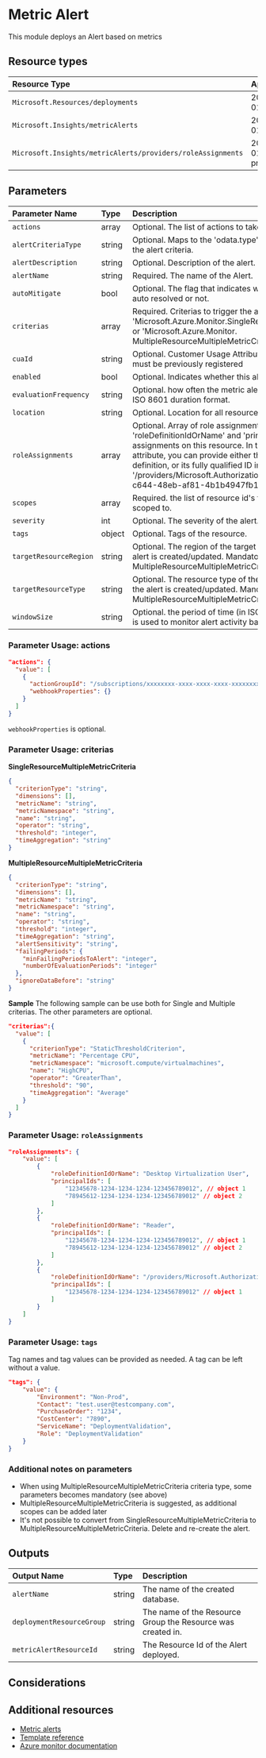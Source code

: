 # Metric Alert
This module deploys an Alert based on metrics

## Resource types

|Resource Type|ApiVersion|
|:--|:--|
|`Microsoft.Resources/deployments`|2018-02-01|
|`Microsoft.Insights/metricAlerts`|2018-03-01|
|`Microsoft.Insights/metricAlerts/providers/roleAssignments`|2018-09-01-preview|

## Parameters

| Parameter Name | Type | Description | DefaultValue | Possible values |
| :-- | :-- | :-- | :-- | :-- |
| `actions` | array | Optional. The list of actions to take when alert triggers. | System.Object[] |  |
| `alertCriteriaType` | string | Optional. Maps to the 'odata.type' field. Specifies the type of the alert criteria. | Microsoft.Azure.Monitor.MultipleResourceMultipleMetricCriteria | System.Object[] |
| `alertDescription` | string | Optional. Description of the alert. |  |  |
| `alertName` | string | Required. The name of the Alert. |  |  |
| `autoMitigate` | bool | Optional. The flag that indicates whether the alert should be auto resolved or not. | True |  |    
| `criterias` | array | Required. Criterias to trigger the alert. Array of 'Microsoft.Azure.Monitor.SingleResourceMultipleMetricCriteria' or 'Microsoft.Azure.Monitor. MultipleResourceMultipleMetricCriteria' objects |  |  |
| `cuaId` | string | Optional. Customer Usage Attribution id (GUID). This GUID must be previously registered |  |  |
| `enabled` | bool | Optional. Indicates whether this alert is enabled. | True |  |
| `evaluationFrequency` | string | Optional. how often the metric alert is evaluated represented in ISO 8601 duration format. | PT5M | System.Object[] |
| `location` | string | Optional. Location for all resources. | global |  |
| `roleAssignments` | array | Optional. Array of role assignment objects that contain the 'roleDefinitionIdOrName' and 'principalId' to define RBAC role assignments on this resource. In the roleDefinitionIdOrName attribute, you can provide either the display name of the role definition, or its fully qualified ID in the following format: '/providers/Microsoft.Authorization/roleDefinitions/c2f4ef07-c644-48eb-af81-4b1b4947fb11' | System.Object[] |  |
| `scopes` | array | Required. the list of resource id's that this metric alert is scoped to. |  |  |
| `severity` | int | Optional. The severity of the alert. | 3 | System.Object[] |
| `tags` | object | Optional. Tags of the resource. |  |  |
| `targetResourceRegion` | string | Optional. The region of the target resource(s) on which the alert is created/updated. Mandatory for MultipleResourceMultipleMetricCriteria. |  |  |
| `targetResourceType` | string | Optional. The resource type of the target resource(s) on which the alert is created/updated. Mandatory for MultipleResourceMultipleMetricCriteria. |  |  |
| `windowSize` | string | Optional. the period of time (in ISO 8601 duration format) that is used to monitor alert activity based on the threshold. | PT15M | System.Object[] |

### Parameter Usage: actions

```json
"actions": {
  "value": [
    {
      "actionGroupId": "/subscriptions/xxxxxxxx-xxxx-xxxx-xxxx-xxxxxxxxxxxx/resourceGroups/rgName/providers/microsoft.insights/actiongroups/ActionGroupName",
      "webhookProperties": {}
    }
  ]
}
```
`webhookProperties` is optional.

### Parameter Usage: criterias

**SingleResourceMultipleMetricCriteria**
```json
{
  "criterionType": "string",
  "dimensions": [],
  "metricName": "string",
  "metricNamespace": "string",
  "name": "string",
  "operator": "string",
  "threshold": "integer",
  "timeAggregation": "string"
}
```

**MultipleResourceMultipleMetricCriteria**
```json
{
  "criterionType": "string",
  "dimensions": [],
  "metricName": "string",
  "metricNamespace": "string",
  "name": "string",
  "operator": "string",
  "threshold": "integer",
  "timeAggregation": "string",
  "alertSensitivity": "string",
  "failingPeriods": {
    "minFailingPeriodsToAlert": "integer",
    "numberOfEvaluationPeriods": "integer"
  },
  "ignoreDataBefore": "string"
}
```

**Sample**
The following sample can be use both for Single and Multiple criterias. The other parameters are optional.
```json
"criterias":{
  "value": [
    {
      "criterionType": "StaticThresholdCriterion",
      "metricName": "Percentage CPU",
      "metricNamespace": "microsoft.compute/virtualmachines",
      "name": "HighCPU",
      "operator": "GreaterThan",
      "threshold": "90",
      "timeAggregation": "Average"
    }
  ]
}
```

### Parameter Usage: `roleAssignments`

```json
"roleAssignments": {
    "value": [
        {
            "roleDefinitionIdOrName": "Desktop Virtualization User",
            "principalIds": [
                "12345678-1234-1234-1234-123456789012", // object 1
                "78945612-1234-1234-1234-123456789012" // object 2
            ]
        },
        {
            "roleDefinitionIdOrName": "Reader",
            "principalIds": [
                "12345678-1234-1234-1234-123456789012", // object 1
                "78945612-1234-1234-1234-123456789012" // object 2
            ]
        },
        {
            "roleDefinitionIdOrName": "/providers/Microsoft.Authorization/roleDefinitions/c2f4ef07-c644-48eb-af81-4b1b4947fb11",
            "principalIds": [
                "12345678-1234-1234-1234-123456789012" // object 1
            ]
        }
    ]
}
```

### Parameter Usage: `tags`

Tag names and tag values can be provided as needed. A tag can be left without a value.

```json
"tags": {
    "value": {
        "Environment": "Non-Prod",
        "Contact": "test.user@testcompany.com",
        "PurchaseOrder": "1234",
        "CostCenter": "7890",
        "ServiceName": "DeploymentValidation",
        "Role": "DeploymentValidation"
    }
}
```

### Additional notes on parameters
- When using MultipleResourceMultipleMetricCriteria criteria type, some parameters becomes mandatory (see above) 
- MultipleResourceMultipleMetricCriteria is suggested, as additional scopes can be added later
- It's not possible to convert from SingleResourceMultipleMetricCriteria to MultipleResourceMultipleMetricCriteria. Delete and re-create the alert.

## Outputs

| Output Name | Type | Description |
| :-- | :-- | :-- |
| `alertName` | string | The name of the created database. |
| `deploymentResourceGroup` | string | The name of the Resource Group the Resource was created in. |
| `metricAlertResourceId` | string | The Resource Id of the Alert deployed. |

## Considerations

## Additional resources

- [Metric alerts](https://docs.microsoft.com/en-us/azure/azure-monitor/platform/alerts-metric-overview)
- [Template reference](hhttps://docs.microsoft.com/en-us/azure/templates/microsoft.insights/2018-03-01/metricalerts)
- [Azure monitor documentation](https://docs.microsoft.com/en-us/azure/azure-monitor/)